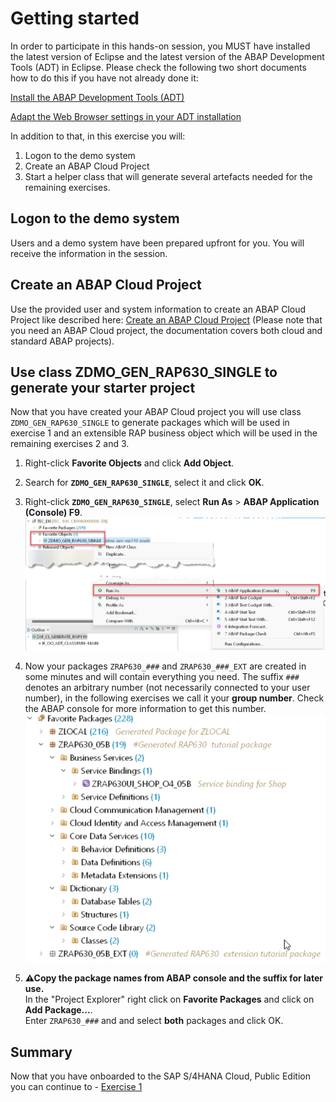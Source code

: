# Getting started
In order to participate in this hands-on session, you MUST have installed the latest version of Eclipse and the latest version of the ABAP Development Tools (ADT) in Eclipse. Please check the following two short documents how to do this if you have not already done it:

[Install the ABAP Development Tools (ADT)](https://developers.sap.com/tutorials/abap-install-adt.html)

[Adapt the Web Browser settings in your ADT installation](https://github.com/SAP-samples/abap-platform-rap-workshops/blob/main/requirements_rap_workshops.md#4-adapt-the-web-browser-settings-in-your-adt-installation)

In addition to that, in this exercise you will:

1. Logon to the demo system
2. Create an ABAP Cloud Project
3. Start a helper class that will generate several artefacts needed for the remaining exercises.

## Logon to the demo system

Users and a demo system have been prepared upfront for you. You will receive the information in the session.


## Create an ABAP Cloud Project
Use the provided user and system information to create an ABAP Cloud Project like described here:
[Create an ABAP Cloud Project](https://github.com/SAP-samples/abap-platform-rap-workshops/blob/main/rap1xx/rap100/exercises/ex0/readme.md#create-an-abap-cloud-project-or-abap-project-in-adt)
(Please note that you need an ABAP Cloud project, the documentation covers both cloud and standard ABAP projects).

## Use class ZDMO_GEN_RAP630_SINGLE to generate your starter project

Now that you have created your ABAP Cloud project you will use class `ZDMO_GEN_RAP630_SINGLE` to generate packages which will be used in exercise 1 and an extensible RAP business object which will be used in the remaining exercises 2 and 3.

1. Right-click **Favorite Objects** and click **Add Object**.
   
2. Search for **`ZDMO_GEN_RAP630_SINGLE`**, select it and click **OK**.    

3. Right-click **`ZDMO_GEN_RAP630_SINGLE`**, select **Run As** > **ABAP Application (Console) F9**.
    ![F9](images/Console_F9.png)

5. Now your packages `ZRAP630_###` and `ZRAP630_###_EXT` are created in some minutes and will contain everything you need. The suffix `###` denotes an arbitrary number (not necessarily connected to your user number), in the following exercises we call it your **group number**. Check the ABAP console for more information to get this number.
    ![F9](images/packages.png)

6. **⚠Copy the package names from ABAP console and the suffix for later use.**   
   In the "Project Explorer" right click on **Favorite Packages** and click on **Add Package...**.   
   Enter `ZRAP630_###` and and select **both** packages and click OK. 

## Summary

Now that you have onboarded to the SAP S/4HANA Cloud, Public Edition you can continue to - [Exercise 1](../ex1/README.md)

